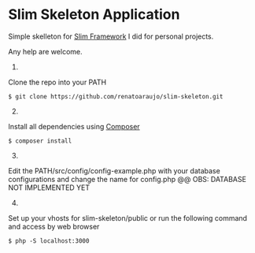 # Slim Skeleton Application
Simple skelleton for [Slim Framework](https://github.com/slimphp/Slim) I did for personal projects.

Any help are welcome.

1.
Clone the repo into your PATH
```
$ git clone https://github.com/renatoaraujo/slim-skeleton.git
```

2.
Install all dependencies using [Composer](https://getcomposer.org/)
```
$ composer install
```

3.
Edit the PATH/src/config/config-example.php with your database configurations and change the name for config.php @@ OBS: DATABASE NOT IMPLEMENTED YET

4.
Set up your vhosts for slim-skeleton/public or run the following command and access by web browser
```
$ php -S localhost:3000
```
